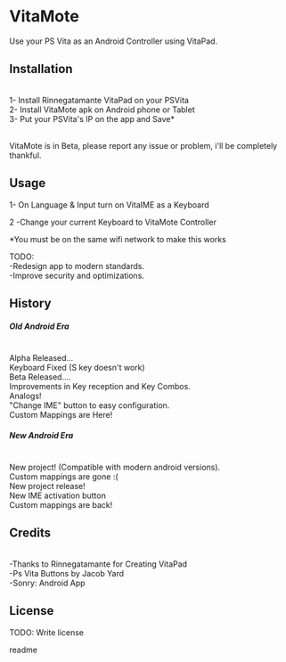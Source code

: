 <snippet>
  <content> 

# VitaMote
    
Use your PS Vita as an Android Controller using VitaPad.
## Installation
<br>1- Install Rinnegatamante VitaPad on your PSVita
<br>2- Install VitaMote apk on Android phone or Tablet
<br>3- Put your PSVita's IP on the app and Save*

<br>VitaMote is in Beta, please report any issue or problem, i'll be completely thankful.

## Usage
1- On Language & Input turn on VitaIME as a Keyboard

2 -Change your current Keyboard to VitaMote Controller

*You must be on the same wifi network to make this works

TODO: 
<br>-Redesign app to modern standards.
<br>-Improve security and optimizations.

## History
<h5>Old Android Era</h5>
<br>Alpha Released...
<br>Keyboard Fixed (S key doesn't work)
<br>Beta Released....
<br>Improvements in Key reception and Key Combos.
<br>Analogs!
<br>"Change IME" button to easy configuration.
<br>Custom Mappings are Here!

<h5>New Android Era</h5>
<br>New project! (Compatible with modern android versions).
<br>Custom mappings are gone :(
<br>New project release!
<br>New IME activation button
<br>Custom mappings are back!


## Credits
<br>-Thanks to Rinnegatamante for Creating VitaPad
<br>-Ps Vita Buttons by Jacob Yard
<br>-Sonry: Android App
## License
TODO: Write license


</content>
  <tabTrigger>readme</tabTrigger>
</snippet>
